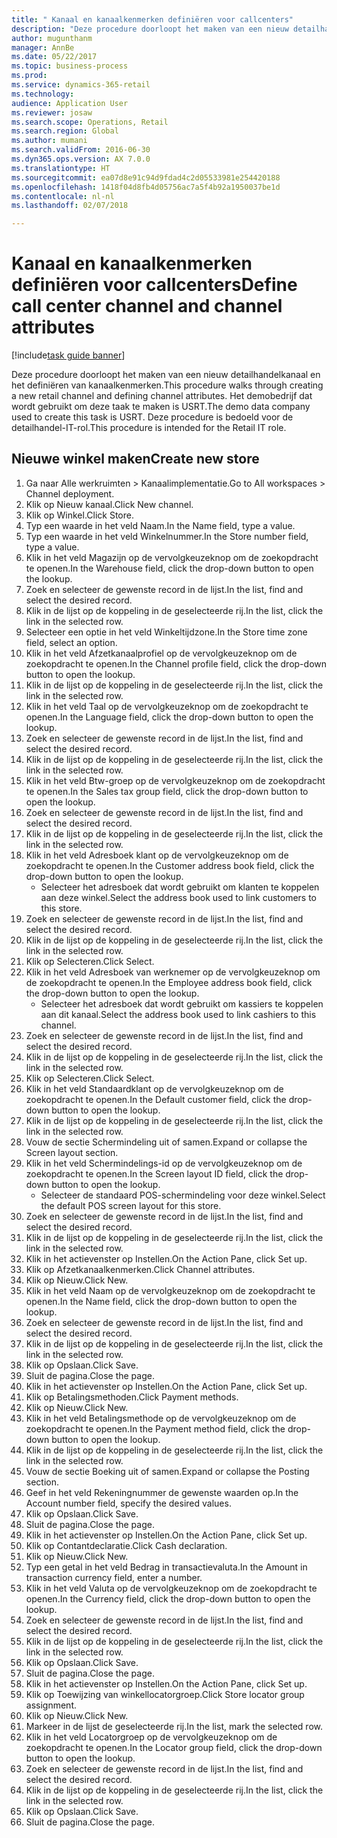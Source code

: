 ```yaml
--- 
title: " Kanaal en kanaalkenmerken definiëren voor callcenters"
description: "Deze procedure doorloopt het maken van een nieuw detailhandelkanaal en het definiëren van kanaalkenmerken."
author: mugunthanm
manager: AnnBe
ms.date: 05/22/2017
ms.topic: business-process
ms.prod: 
ms.service: dynamics-365-retail
ms.technology: 
audience: Application User
ms.reviewer: josaw
ms.search.scope: Operations, Retail
ms.search.region: Global
ms.author: mumani
ms.search.validFrom: 2016-06-30
ms.dyn365.ops.version: AX 7.0.0
ms.translationtype: HT
ms.sourcegitcommit: ea07d8e91c94d9fdad4c2d05533981e254420188
ms.openlocfilehash: 1418f04d8fb4d05756ac7a5f4b92a1950037be1d
ms.contentlocale: nl-nl
ms.lasthandoff: 02/07/2018

---
```

# <a name="define-call-center-channel-and-channel-attributes"></a><span data-ttu-id="7beb8-103"> Kanaal en kanaalkenmerken definiëren voor callcenters</span><span class="sxs-lookup"><span data-stu-id="7beb8-103">Define call center channel and channel attributes</span></span>

[!include[task guide banner](../includes/task-guide-banner.md)]

<span data-ttu-id="7beb8-104">Deze procedure doorloopt het maken van een nieuw detailhandelkanaal en het definiëren van kanaalkenmerken.</span><span class="sxs-lookup"><span data-stu-id="7beb8-104">This procedure walks through creating a new retail channel and defining channel attributes.</span></span> <span data-ttu-id="7beb8-105">Het demobedrijf dat wordt gebruikt om deze taak te maken is USRT.</span><span class="sxs-lookup"><span data-stu-id="7beb8-105">The demo data company used to create this task is USRT.</span></span> <span data-ttu-id="7beb8-106">Deze procedure is bedoeld voor de detailhandel-IT-rol.</span><span class="sxs-lookup"><span data-stu-id="7beb8-106">This procedure is intended for the Retail IT role.</span></span>


## <a name="create-new-store"></a><span data-ttu-id="7beb8-107">Nieuwe winkel maken</span><span class="sxs-lookup"><span data-stu-id="7beb8-107">Create new store</span></span>
1. <span data-ttu-id="7beb8-108">Ga naar Alle werkruimten > Kanaalimplementatie.</span><span class="sxs-lookup"><span data-stu-id="7beb8-108">Go to All workspaces > Channel deployment.</span></span>
2. <span data-ttu-id="7beb8-109">Klik op Nieuw kanaal.</span><span class="sxs-lookup"><span data-stu-id="7beb8-109">Click New channel.</span></span>
3. <span data-ttu-id="7beb8-110">Klik op Winkel.</span><span class="sxs-lookup"><span data-stu-id="7beb8-110">Click Store.</span></span>
4. <span data-ttu-id="7beb8-111">Typ een waarde in het veld Naam.</span><span class="sxs-lookup"><span data-stu-id="7beb8-111">In the Name field, type a value.</span></span>
5. <span data-ttu-id="7beb8-112">Typ een waarde in het veld Winkelnummer.</span><span class="sxs-lookup"><span data-stu-id="7beb8-112">In the Store number field, type a value.</span></span>
6. <span data-ttu-id="7beb8-113">Klik in het veld Magazijn op de vervolgkeuzeknop om de zoekopdracht te openen.</span><span class="sxs-lookup"><span data-stu-id="7beb8-113">In the Warehouse field, click the drop-down button to open the lookup.</span></span>
7. <span data-ttu-id="7beb8-114">Zoek en selecteer de gewenste record in de lijst.</span><span class="sxs-lookup"><span data-stu-id="7beb8-114">In the list, find and select the desired record.</span></span>
8. <span data-ttu-id="7beb8-115">Klik in de lijst op de koppeling in de geselecteerde rij.</span><span class="sxs-lookup"><span data-stu-id="7beb8-115">In the list, click the link in the selected row.</span></span>
9. <span data-ttu-id="7beb8-116">Selecteer een optie in het veld Winkeltijdzone.</span><span class="sxs-lookup"><span data-stu-id="7beb8-116">In the Store time zone field, select an option.</span></span>
10. <span data-ttu-id="7beb8-117">Klik in het veld Afzetkanaalprofiel op de vervolgkeuzeknop om de zoekopdracht te openen.</span><span class="sxs-lookup"><span data-stu-id="7beb8-117">In the Channel profile field, click the drop-down button to open the lookup.</span></span>
11. <span data-ttu-id="7beb8-118">Klik in de lijst op de koppeling in de geselecteerde rij.</span><span class="sxs-lookup"><span data-stu-id="7beb8-118">In the list, click the link in the selected row.</span></span>
12. <span data-ttu-id="7beb8-119">Klik in het veld Taal op de vervolgkeuzeknop om de zoekopdracht te openen.</span><span class="sxs-lookup"><span data-stu-id="7beb8-119">In the Language field, click the drop-down button to open the lookup.</span></span>
13. <span data-ttu-id="7beb8-120">Zoek en selecteer de gewenste record in de lijst.</span><span class="sxs-lookup"><span data-stu-id="7beb8-120">In the list, find and select the desired record.</span></span>
14. <span data-ttu-id="7beb8-121">Klik in de lijst op de koppeling in de geselecteerde rij.</span><span class="sxs-lookup"><span data-stu-id="7beb8-121">In the list, click the link in the selected row.</span></span>
15. <span data-ttu-id="7beb8-122">Klik in het veld Btw-groep op de vervolgkeuzeknop om de zoekopdracht te openen.</span><span class="sxs-lookup"><span data-stu-id="7beb8-122">In the Sales tax group field, click the drop-down button to open the lookup.</span></span>
16. <span data-ttu-id="7beb8-123">Zoek en selecteer de gewenste record in de lijst.</span><span class="sxs-lookup"><span data-stu-id="7beb8-123">In the list, find and select the desired record.</span></span>
17. <span data-ttu-id="7beb8-124">Klik in de lijst op de koppeling in de geselecteerde rij.</span><span class="sxs-lookup"><span data-stu-id="7beb8-124">In the list, click the link in the selected row.</span></span>
18. <span data-ttu-id="7beb8-125">Klik in het veld Adresboek klant op de vervolgkeuzeknop om de zoekopdracht te openen.</span><span class="sxs-lookup"><span data-stu-id="7beb8-125">In the Customer address book field, click the drop-down button to open the lookup.</span></span>
    * <span data-ttu-id="7beb8-126">Selecteer het adresboek dat wordt gebruikt om klanten te koppelen aan deze winkel.</span><span class="sxs-lookup"><span data-stu-id="7beb8-126">Select the address book used to link customers to this store.</span></span>  
19. <span data-ttu-id="7beb8-127">Zoek en selecteer de gewenste record in de lijst.</span><span class="sxs-lookup"><span data-stu-id="7beb8-127">In the list, find and select the desired record.</span></span>
20. <span data-ttu-id="7beb8-128">Klik in de lijst op de koppeling in de geselecteerde rij.</span><span class="sxs-lookup"><span data-stu-id="7beb8-128">In the list, click the link in the selected row.</span></span>
21. <span data-ttu-id="7beb8-129">Klik op Selecteren.</span><span class="sxs-lookup"><span data-stu-id="7beb8-129">Click Select.</span></span>
22. <span data-ttu-id="7beb8-130">Klik in het veld Adresboek van werknemer op de vervolgkeuzeknop om de zoekopdracht te openen.</span><span class="sxs-lookup"><span data-stu-id="7beb8-130">In the Employee address book field, click the drop-down button to open the lookup.</span></span>
    * <span data-ttu-id="7beb8-131">Selecteer het adresboek dat wordt gebruikt om kassiers te koppelen aan dit kanaal.</span><span class="sxs-lookup"><span data-stu-id="7beb8-131">Select the address book used to link cashiers to this channel.</span></span>  
23. <span data-ttu-id="7beb8-132">Zoek en selecteer de gewenste record in de lijst.</span><span class="sxs-lookup"><span data-stu-id="7beb8-132">In the list, find and select the desired record.</span></span>
24. <span data-ttu-id="7beb8-133">Klik in de lijst op de koppeling in de geselecteerde rij.</span><span class="sxs-lookup"><span data-stu-id="7beb8-133">In the list, click the link in the selected row.</span></span>
25. <span data-ttu-id="7beb8-134">Klik op Selecteren.</span><span class="sxs-lookup"><span data-stu-id="7beb8-134">Click Select.</span></span>
26. <span data-ttu-id="7beb8-135">Klik in het veld Standaardklant op de vervolgkeuzeknop om de zoekopdracht te openen.</span><span class="sxs-lookup"><span data-stu-id="7beb8-135">In the Default customer field, click the drop-down button to open the lookup.</span></span>
27. <span data-ttu-id="7beb8-136">Klik in de lijst op de koppeling in de geselecteerde rij.</span><span class="sxs-lookup"><span data-stu-id="7beb8-136">In the list, click the link in the selected row.</span></span>
28. <span data-ttu-id="7beb8-137">Vouw de sectie Schermindeling uit of samen.</span><span class="sxs-lookup"><span data-stu-id="7beb8-137">Expand or collapse the Screen layout section.</span></span>
29. <span data-ttu-id="7beb8-138">Klik in het veld Schermindelings-id op de vervolgkeuzeknop om de zoekopdracht te openen.</span><span class="sxs-lookup"><span data-stu-id="7beb8-138">In the Screen layout ID field, click the drop-down button to open the lookup.</span></span>
    * <span data-ttu-id="7beb8-139">Selecteer de standaard POS-schermindeling voor deze winkel.</span><span class="sxs-lookup"><span data-stu-id="7beb8-139">Select the default POS screen layout for this store.</span></span>  
30. <span data-ttu-id="7beb8-140">Zoek en selecteer de gewenste record in de lijst.</span><span class="sxs-lookup"><span data-stu-id="7beb8-140">In the list, find and select the desired record.</span></span>
31. <span data-ttu-id="7beb8-141">Klik in de lijst op de koppeling in de geselecteerde rij.</span><span class="sxs-lookup"><span data-stu-id="7beb8-141">In the list, click the link in the selected row.</span></span>
32. <span data-ttu-id="7beb8-142">Klik in het actievenster op Instellen.</span><span class="sxs-lookup"><span data-stu-id="7beb8-142">On the Action Pane, click Set up.</span></span>
33. <span data-ttu-id="7beb8-143">Klik op Afzetkanaalkenmerken.</span><span class="sxs-lookup"><span data-stu-id="7beb8-143">Click Channel attributes.</span></span>
34. <span data-ttu-id="7beb8-144">Klik op Nieuw.</span><span class="sxs-lookup"><span data-stu-id="7beb8-144">Click New.</span></span>
35. <span data-ttu-id="7beb8-145">Klik in het veld Naam op de vervolgkeuzeknop om de zoekopdracht te openen.</span><span class="sxs-lookup"><span data-stu-id="7beb8-145">In the Name field, click the drop-down button to open the lookup.</span></span>
36. <span data-ttu-id="7beb8-146">Zoek en selecteer de gewenste record in de lijst.</span><span class="sxs-lookup"><span data-stu-id="7beb8-146">In the list, find and select the desired record.</span></span>
37. <span data-ttu-id="7beb8-147">Klik in de lijst op de koppeling in de geselecteerde rij.</span><span class="sxs-lookup"><span data-stu-id="7beb8-147">In the list, click the link in the selected row.</span></span>
38. <span data-ttu-id="7beb8-148">Klik op Opslaan.</span><span class="sxs-lookup"><span data-stu-id="7beb8-148">Click Save.</span></span>
39. <span data-ttu-id="7beb8-149">Sluit de pagina.</span><span class="sxs-lookup"><span data-stu-id="7beb8-149">Close the page.</span></span>
40. <span data-ttu-id="7beb8-150">Klik in het actievenster op Instellen.</span><span class="sxs-lookup"><span data-stu-id="7beb8-150">On the Action Pane, click Set up.</span></span>
41. <span data-ttu-id="7beb8-151">Klik op Betalingsmethoden.</span><span class="sxs-lookup"><span data-stu-id="7beb8-151">Click Payment methods.</span></span>
42. <span data-ttu-id="7beb8-152">Klik op Nieuw.</span><span class="sxs-lookup"><span data-stu-id="7beb8-152">Click New.</span></span>
43. <span data-ttu-id="7beb8-153">Klik in het veld Betalingsmethode op de vervolgkeuzeknop om de zoekopdracht te openen.</span><span class="sxs-lookup"><span data-stu-id="7beb8-153">In the Payment method field, click the drop-down button to open the lookup.</span></span>
44. <span data-ttu-id="7beb8-154">Klik in de lijst op de koppeling in de geselecteerde rij.</span><span class="sxs-lookup"><span data-stu-id="7beb8-154">In the list, click the link in the selected row.</span></span>
45. <span data-ttu-id="7beb8-155">Vouw de sectie Boeking uit of samen.</span><span class="sxs-lookup"><span data-stu-id="7beb8-155">Expand or collapse the Posting section.</span></span>
46. <span data-ttu-id="7beb8-156">Geef in het veld Rekeningnummer de gewenste waarden op.</span><span class="sxs-lookup"><span data-stu-id="7beb8-156">In the Account number field, specify the desired values.</span></span>
47. <span data-ttu-id="7beb8-157">Klik op Opslaan.</span><span class="sxs-lookup"><span data-stu-id="7beb8-157">Click Save.</span></span>
48. <span data-ttu-id="7beb8-158">Sluit de pagina.</span><span class="sxs-lookup"><span data-stu-id="7beb8-158">Close the page.</span></span>
49. <span data-ttu-id="7beb8-159">Klik in het actievenster op Instellen.</span><span class="sxs-lookup"><span data-stu-id="7beb8-159">On the Action Pane, click Set up.</span></span>
50. <span data-ttu-id="7beb8-160">Klik op Contantdeclaratie.</span><span class="sxs-lookup"><span data-stu-id="7beb8-160">Click Cash declaration.</span></span>
51. <span data-ttu-id="7beb8-161">Klik op Nieuw.</span><span class="sxs-lookup"><span data-stu-id="7beb8-161">Click New.</span></span>
52. <span data-ttu-id="7beb8-162">Typ een getal in het veld Bedrag in transactievaluta.</span><span class="sxs-lookup"><span data-stu-id="7beb8-162">In the Amount in transaction currency field, enter a number.</span></span>
53. <span data-ttu-id="7beb8-163">Klik in het veld Valuta op de vervolgkeuzeknop om de zoekopdracht te openen.</span><span class="sxs-lookup"><span data-stu-id="7beb8-163">In the Currency field, click the drop-down button to open the lookup.</span></span>
54. <span data-ttu-id="7beb8-164">Zoek en selecteer de gewenste record in de lijst.</span><span class="sxs-lookup"><span data-stu-id="7beb8-164">In the list, find and select the desired record.</span></span>
55. <span data-ttu-id="7beb8-165">Klik in de lijst op de koppeling in de geselecteerde rij.</span><span class="sxs-lookup"><span data-stu-id="7beb8-165">In the list, click the link in the selected row.</span></span>
56. <span data-ttu-id="7beb8-166">Klik op Opslaan.</span><span class="sxs-lookup"><span data-stu-id="7beb8-166">Click Save.</span></span>
57. <span data-ttu-id="7beb8-167">Sluit de pagina.</span><span class="sxs-lookup"><span data-stu-id="7beb8-167">Close the page.</span></span>
58. <span data-ttu-id="7beb8-168">Klik in het actievenster op Instellen.</span><span class="sxs-lookup"><span data-stu-id="7beb8-168">On the Action Pane, click Set up.</span></span>
59. <span data-ttu-id="7beb8-169">Klik op Toewijzing van winkellocatorgroep.</span><span class="sxs-lookup"><span data-stu-id="7beb8-169">Click Store locator group assignment.</span></span>
60. <span data-ttu-id="7beb8-170">Klik op Nieuw.</span><span class="sxs-lookup"><span data-stu-id="7beb8-170">Click New.</span></span>
61. <span data-ttu-id="7beb8-171">Markeer in de lijst de geselecteerde rij.</span><span class="sxs-lookup"><span data-stu-id="7beb8-171">In the list, mark the selected row.</span></span>
62. <span data-ttu-id="7beb8-172">Klik in het veld Locatorgroep op de vervolgkeuzeknop om de zoekopdracht te openen.</span><span class="sxs-lookup"><span data-stu-id="7beb8-172">In the Locator group field, click the drop-down button to open the lookup.</span></span>
63. <span data-ttu-id="7beb8-173">Zoek en selecteer de gewenste record in de lijst.</span><span class="sxs-lookup"><span data-stu-id="7beb8-173">In the list, find and select the desired record.</span></span>
64. <span data-ttu-id="7beb8-174">Klik in de lijst op de koppeling in de geselecteerde rij.</span><span class="sxs-lookup"><span data-stu-id="7beb8-174">In the list, click the link in the selected row.</span></span>
65. <span data-ttu-id="7beb8-175">Klik op Opslaan.</span><span class="sxs-lookup"><span data-stu-id="7beb8-175">Click Save.</span></span>
66. <span data-ttu-id="7beb8-176">Sluit de pagina.</span><span class="sxs-lookup"><span data-stu-id="7beb8-176">Close the page.</span></span>


